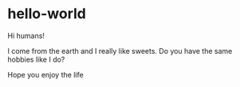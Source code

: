 # hello-world

Hi humans!

I come from the earth and I really like sweets.
Do you have the same hobbies like I do?

Hope you enjoy the life
